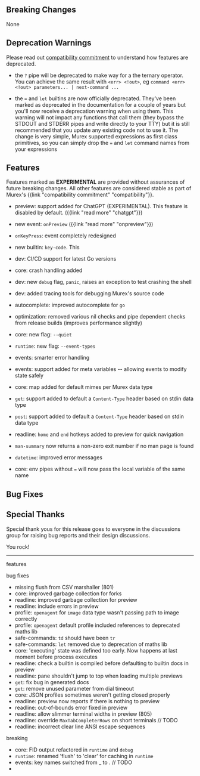 ## Breaking Changes

None

## Deprecation Warnings

Please read out [compatibility commitment](https://murex.rocks/compatibility.html) to understand how features are deprecated.

* the `?` pipe will be deprecated to make way for a the ternary operator. You can achieve the same result with `<err> <!out>`, eg `command <err> <!out> parameters... | next-command ...`
  
* the `=` and `let` builtins are now officially deprecated. They've been marked as deprecated in the documentation for a couple of years but you'll now receive a deprecation warning when using them. This warning will not impact any functions that call them (they bypass the STDOUT and STDERR pipes and write directly to your TTY) but it is still recommended that you update any existing code not to use it. The change is very simple, Murex supported expressions as first class primitives, so you can simply drop the `=` and `let` command names from your expressions

## Features

Features marked as **EXPERIMENTAL** are provided without assurances of future breaking changes. All other features are considered stable as part of Murex's {{link "compatibility commitment" "compatibility"}}.

* preview: support added for ChatGPT (EXPERIMENTAL). This feature is disabled by default. ({{link "read more" "chatgpt"}})

* new event: `onPreview` ({{link "read more" "onpreview"}})
  
* `onKeyPress`: event completely redesigned

* new builtin: `key-code`. This 
* dev: CI/CD support for latest Go versions
* core: crash handling added
* dev: new `debug` flag, `panic`, raises an exception to test crashing the shell
* dev: added tracing tools for debugging Murex's source code
* autocomplete: improved autocomplete for `go`
* optimization: removed various nil checks and pipe dependent checks from release builds (improves performance slightly)
* core: new flag: `--quiet`
* `runtime`: new flag: `--event-types`
* events: smarter error handling
* events: support added for meta variables -- allowing events to modify state safely
* core: map added for default mimes per Murex data type
* `get`: support added to default a `Content-Type` header based on stdin data type
* `post`: support added to default a `Content-Type` header based on stdin data type
* readline: `home` and `end` hotkeys added to preview for quick navigation
* `man-summary` now returns a non-zero exit number if no man page is found
* `datetime`: improved error messages
* core: env pipes without `=` will now pass the local variable of the same name


## Bug Fixes

  
## Special Thanks

Special thank yous for this release goes to everyone in the discussions group for raising bug reports and their design discussions.

You rock!



----

features



bug fixes
* missing flush from CSV marshaller (801)
* core: improved garbage collection for forks
* readline: improved garbage collection for preview
* readline: include errors in preview
* profile: `openagent` for `image` data type wasn't passing path to image correctly
* profile: `openagent` default profile included references to deprecated maths lib
* safe-commands: `td` should have been `tr`
* safe-commands: `let` removed due to deprecation of maths lib
* core: 'executing' state was defined too early. Now happens at last moment before process executes
* readline: check a builtin is compiled before defaulting to builtin docs in preview
* readline: pane shouldn't jump to top when loading multiple previews
* `get`: fix bug in generated docs
* `get`: remove unused parameter from dial timeout
* core: JSON profiles sometimes weren't getting closed properly
* readline: preview now reports if there is nothing to preview
* readline: out-of-bounds error fixed in preview
* readline: allow slimmer terminal widths in preview (805)
* readline: override `MaxTabCompleterRows` on short terminals // TODO
* readline: incorrect clear line ANSI escape sequences


breaking

* core: FID output refactored in `runtime` and `debug`
* `runtime`: renamed 'flush' to 'clear' for caching in `runtime`
* events: key names switched from _ to . // TODO
* 
